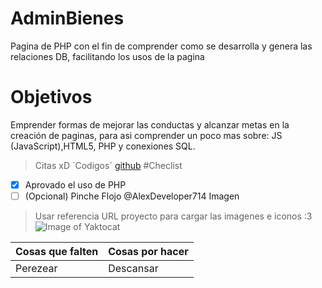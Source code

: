 # AdminBienes
Pagina de PHP con el fin de comprender como se desarrolla
y genera las relaciones DB, facilitando los usos de la pagina
# Objetivos
Emprender formas de mejorar las conductas y alcanzar metas
en la creación de paginas, para asi comprender un poco mas 
sobre: JS (JavaScript),HTML5, PHP y conexiones SQL.
> Citas xD
´Codigos´
[github](www.github.com)
#Checlist
-[X] Aprovado el uso de PHP
- [ ] \(Opcional) Pinche Flojo
@AlexDeveloper714
Imagen
>Usar referencia URL proyecto para cargar las imagenes e iconos :3
![Image of Yaktocat](https://octodex.github.com/images/yaktocat.png)

Cosas que falten | Cosas por hacer
------------ | -------------
Perezear | Descansar